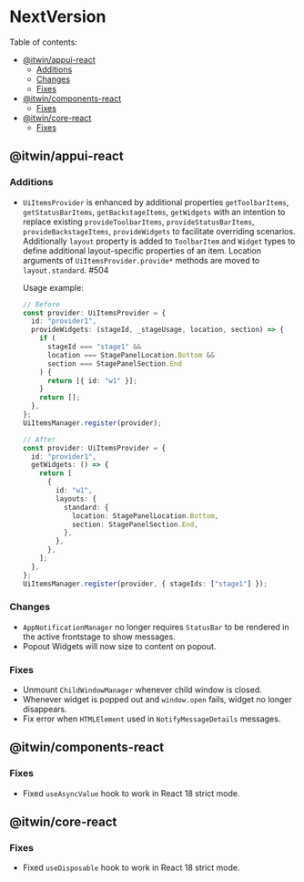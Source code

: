# NextVersion <!-- omit from toc -->

Table of contents:

- [@itwin/appui-react](#itwinappui-react)
  - [Additions](#additions)
  - [Changes](#changes)
  - [Fixes](#fixes)
- [@itwin/components-react](#itwincomponents-react)
  - [Fixes](#fixes-1)
- [@itwin/core-react](#itwincore-react)
  - [Fixes](#fixes-2)

## @itwin/appui-react

### Additions

- `UiItemsProvider` is enhanced by additional properties `getToolbarItems`, `getStatusBarItems`, `getBackstageItems`, `getWidgets` with an intention to replace existing `provideToolbarItems`, `provideStatusBarItems`, `provideBackstageItems`, `provideWidgets` to facilitate overriding scenarios.
  Additionally `layout` property is added to `ToolbarItem` and `Widget` types to define additional layout-specific properties of an item.
  Location arguments of `UiItemsProvider.provide*` methods are moved to `layout.standard`. #504

  Usage example:

  ```ts
  // Before
  const provider: UiItemsProvider = {
    id: "provider1",
    provideWidgets: (stageId, _stageUsage, location, section) => {
      if (
        stageId === "stage1" &&
        location === StagePanelLocation.Bottom &&
        section === StagePanelSection.End
      ) {
        return [{ id: "w1" }];
      }
      return [];
    },
  };
  UiItemsManager.register(provider);

  // After
  const provider: UiItemsProvider = {
    id: "provider1",
    getWidgets: () => {
      return [
        {
          id: "w1",
          layouts: {
            standard: {
              location: StagePanelLocation.Bottom,
              section: StagePanelSection.End,
            },
          },
        },
      ];
    },
  };
  UiItemsManager.register(provider, { stageIds: ["stage1"] });
  ```

### Changes

- `AppNotificationManager` no longer requires `StatusBar` to be rendered in the active frontstage to show messages.
- Popout Widgets will now size to content on popout.

### Fixes

- Unmount `ChildWindowManager` whenever child window is closed.
- Whenever widget is popped out and `window.open` fails, widget no longer disappears.
- Fix error when `HTMLElement` used in `NotifyMessageDetails` messages.

## @itwin/components-react

### Fixes

- Fixed `useAsyncValue` hook to work in React 18 strict mode.

## @itwin/core-react

### Fixes

- Fixed `useDisposable` hook to work in React 18 strict mode.
